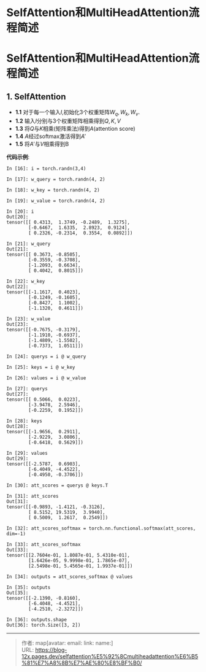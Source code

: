 # SelfAttention和MultiHeadAttention流程简述


<!--more-->

# SelfAttention和MultiHeadAttention流程简述

## 1. SelfAttention

- **1.1** 对于每一个输入$I$,初始化3个权重矩阵$W_q,W_k,W_v$.
- **1.2** 输入$I$分别与3个权重矩阵相乘得到$Q,K,V$
- **1.3** 将$Q$与$K$相乘(矩阵乘法)得到$A$(attention score)
- **1.4** $A$经过softmax激活得到$A'$
- **1.5** 将$A'$与$V$相乘得到B

**代码示例**:

 ```ipython
 In [16]: i = torch.randn(3,4)
 
 In [17]: w_query = torch.randn(4, 2)
 
 In [18]: w_key = torch.randn(4, 2)
 
 In [19]: w_value = torch.randn(4, 2)
 
 In [20]: i
 Out[20]:
 tensor([[ 0.4313,  1.3749, -0.2489,  1.3275],
         [-0.6467,  1.6335,  2.8923,  0.9124],
         [ 0.2326, -0.2314,  0.3554,  0.0892]])
 
 In [21]: w_query
 Out[21]:
 tensor([[ 0.3673, -0.8505],
         [-0.3559, -0.3708],
         [-1.2093,  0.6634],
         [ 0.4042,  0.8015]])
 
 In [22]: w_key
 Out[22]:
 tensor([[-1.1617,  0.4023],
         [-0.1249, -0.1605],
         [-0.8427,  1.1002],
         [-1.1320,  0.4611]])
 
 In [23]: w_value
 Out[23]:
 tensor([[-0.7675, -0.3179],
         [-1.1910, -0.6937],
         [-1.4809, -1.5502],
         [-0.7373,  1.0511]])
 
 In [24]: querys = i @ w_query
 
 In [25]: keys = i @ w_key
 
 In [26]: values = i @ w_value
 
 In [27]: querys
 Out[27]:
 tensor([[ 0.5066,  0.0223],
         [-3.9478,  2.5946],
         [-0.2259,  0.1952]])
 
 In [28]: keys
 Out[28]:
 tensor([[-1.9656,  0.2911],
         [-2.9229,  3.0806],
         [-0.6418,  0.5629]])
 
 In [29]: values
 Out[29]:
 tensor([[-2.5787,  0.6903],
         [-6.4049, -4.4522],
         [-0.4950, -0.3706]])
 
 In [30]: att_scores = querys @ keys.T
 
 In [31]: att_scores
 Out[31]:
 tensor([[-0.9893, -1.4121, -0.3126],
         [ 8.5152, 19.5319,  3.9940],
         [ 0.5009,  1.2617,  0.2549]])
 
 In [32]: att_scores_softmax = torch.nn.functional.softmax(att_scores, dim=-1)
 
 In [33]: att_scores_softmax
 Out[33]:
 tensor([[2.7604e-01, 1.8087e-01, 5.4310e-01],
         [1.6426e-05, 9.9998e-01, 1.7865e-07],
         [2.5498e-01, 5.4565e-01, 1.9937e-01]])
 
 In [34]: outputs = att_scores_softmax @ values
 
 In [35]: outputs
 Out[35]:
 tensor([[-2.1390, -0.8160],
         [-6.4048, -4.4521],
         [-4.2510, -2.3272]])
 
 In [36]: outputs.shape
 Out[36]: torch.Size([3, 2])
 ```


---

> 作者: map[avatar:<nil> email:<nil> link:<nil> name:<nil>]  
> URL: https://blog-12x.pages.dev/selfattention%E5%92%8Cmultiheadattention%E6%B5%81%E7%A8%8B%E7%AE%80%E8%BF%B0/  

